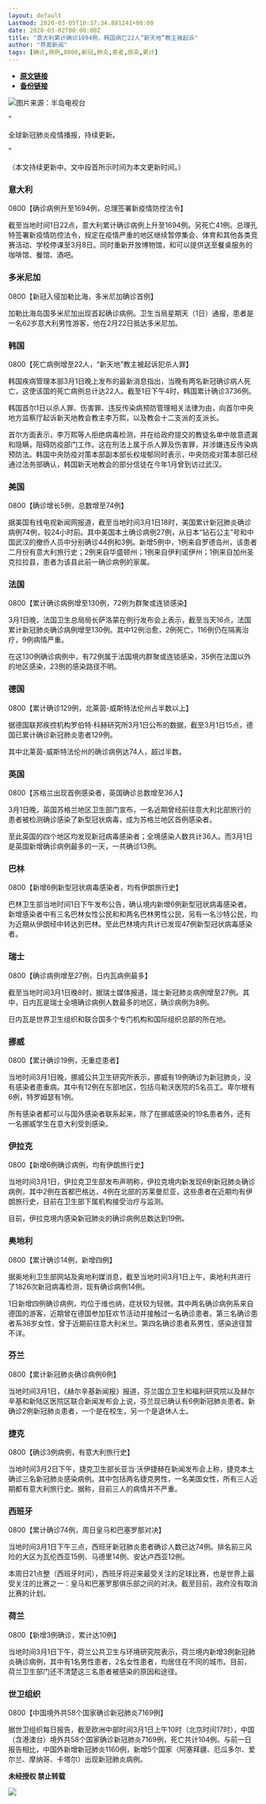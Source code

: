 ```yaml
---
layout: default
Lastmod: 2020-03-05T10:37:34.881241+00:00
date: 2020-03-02T00:00:00Z
title: "意大利累计确诊1694例，韩国病亡22人“新天地”教主被起诉"
author: "界面新闻"
tags: [确诊,病例,0800,新冠,肺炎,患者,感染,累计]
---
```


* [**原文链接**](https://mp.weixin.qq.com/s/uKmAV62zRFFbND4jpIRGxw)
* [**备份链接**](http://archive.today/eApLF)


![](/images/post/d74ce8a4a81e48c51bcb8a66a523f314.jpg)图片来源：半岛电视台

  

“

  

全球新冠肺炎疫情播报，持续更新。

  

”

（本文持续更新中。文中段首所示时间为本文更新时间。）  

  

  

### **意大利**  

0800【确诊病例升至1694例，总理签署新疫情防控法令】

截至当地时间1日22点，意大利累计确诊病例上升至1694例。另死亡41例。总理孔特签署新疫情防控法令，规定在疫情严重的地区继续暂停集会、体育和其他各类竞赛活动、学校停课至3月8日。同时重新开放博物馆，和可以提供送至餐桌服务的咖啡馆、餐馆、酒吧。

  

  

### **多米尼加**  

0800【新冠入侵加勒比海，多米尼加确诊首例】

加勒比海岛国多米尼加出现首起确诊病例。卫生当局星期天（1日）通报，患者是一名62岁意大利男性游客，他在2月22日抵达多米尼加。

  

  

### **韩国**  

0800【死亡病例增至22人，“新天地”教主被起诉犯杀人罪】

韩国疾病管理本部3月1日晚上发布的最新消息指出，当晚有两名新冠确诊病人死亡，这使该国的死亡病例总计达22人。截至1日下午4时，韩国累计确诊3736例。

韩国首尔1日以杀人罪、伤害罪、违反传染病预防管理相关法律为由，向首尔中央地方监察厅起诉新天地教会教主李万熙，以及教会十二支派的支派长。

首尔方面表示，李万熙等人拒绝病毒检测，并在给政府提交的教徒名单中故意遗漏和隐瞒，阻碍防疫部门工作。这在刑法上属于杀人罪及伤害罪，并涉嫌违反传染病预防法。韩国中央防疫对策本部副本部长权埈郁同时表示，中央防疫对策本部已经通过法务部确认，韩国新天地教会的部分信徒在今年1月曾到访过武汉。

  

  

### **美国**  

0800【确诊增长5例，总数增至74例】

据美国有线电视新闻网报道，截至当地时间3月1日18时，美国累计新冠肺炎确诊病例74例，较24小时前。其中美国本土确诊病例27例，从日本“钻石公主”号和中国武汉的撤侨人员中分别确诊44例和3例。新增5例中，1例来自罗德岛州，该患者二月份有意大利旅行史；2例来自华盛顿州；1例来自伊利诺伊州；1例来自加州圣克拉拉县，患者为该县此前一确诊病例的家属。

  

  

### **法国**  

0800【累计确诊病例增至130例，72例为群聚或连锁感染】

3月1日晚，法国卫生总局局长萨洛蒙在例行发布会上表示，截至当天16点，法国累计新冠肺炎确诊病例增至130例。其中12例治愈，2例死亡，116例仍在隔离治疗，9例病情严重。

在这130例确诊病例中，有72例属于法国境内群聚或连锁感染，35例在法国以外的地区感染，23例的感染路径不明。

  

  

### **德国**  

0800【累计确诊129例，北莱茵-威斯特法伦州占半数以上】

据德国联邦疾控机构罗伯特·科赫研究所3月1日公布的数据，截至3月1日15点，德国已累计确诊新冠肺炎患者129例。

其中北莱茵-威斯特法伦州的确诊病例达74人，超过半数。

  

  

### **英国**  

0800【苏格兰出现首例感染者，英国确诊总数增至36人】

3月1日晚，英国苏格兰地区卫生部门宣布，一名近期曾经前往意大利北部旅行的患者被检测确诊感染了新型冠状病毒，成为苏格兰地区首例感染者。

至此英国的四个地区均发现新冠病毒感染者；全境感染人数共计36人。而3月1日是英国新增确诊病例最多的一天，一共确诊13例。

  

  

### **巴林**  

0800【新增6例新型冠状病毒感染者，均有伊朗旅行史】

巴林卫生部当地时间1日下午发布公告，确认境内新增6例新型冠状病毒感染者。新增感染者中有三名巴林女性公民和和两名巴林男性公民，另有一名沙特公民，均为近期从伊朗经中转达到巴林。至此巴林境内共计已发现47例新型冠状病毒感染者。

  

  

### **瑞士**  

0800【确诊病例增至27例，日内瓦病例最多】

截至当地时间3月1日晚8时，据瑞士媒体报道，瑞士新冠肺炎病例增至27例。其中，日内瓦是瑞士全境确诊病例人数最多的地区，确诊病例为8例。

日内瓦是世界卫生组织和联合国多个专门机构和国际组织总部的所在地。

  

  

### **挪威**  

0800【累计确诊19例，无重症患者】

当地时间3月1日晚，挪威公共卫生研究所表示，挪威有19例确诊为新冠肺炎，没有感染者患重病。其中有12例在东部地区，包括乌勒沃医院的5名员工。卑尔根有6例，特罗姆瑟有1例。

所有感染者都可以与国外感染者联系起来，除了在挪威感染的19名患者外，还有一名挪威学生在意大利受到感染。

  

  

### **伊拉克**  

0800【新增6例确诊病例，均有伊朗旅行史】

当地时间3月1日，伊拉克卫生部发布声明称，伊拉克境内新发现6例新冠肺炎确诊病例，其中2例在首都巴格达，4例在北部的苏莱曼尼亚，这些患者在近期均有伊朗旅行史，目前在卫生部下属机构接受治疗与监测。

目前，伊拉克境内感染新冠肺炎的确诊病例总数达到19例。

  

  

### **奥地利**  

0800【累计确诊14例，新增四例】

据奥地利卫生部网站及奥地利媒消息，截至当地时间3月1日上午，奥地利共进行了1826次新冠病毒检测，现有确诊病例14例。

1日新增四例确诊病例，均位于维也纳，症状较为轻微。其中两名确诊病例系来自德国的游客，近期曾在德国参加狂欢节活动并接触过一名确诊患者。第三名确诊患者系36岁女性，曾于近期前往意大利米兰。第四名确诊患者系男性，感染途径暂不详。

  

  

### **芬兰**  

0800【累计新冠肺炎确诊病例6例】

当地时间3月1日，《赫尔辛基新闻报》报道，芬兰国立卫生和福利研究院以及赫尔辛基和新陆区医院区联合新闻发布会上说，芬兰现已确认有6例新冠肺炎患者。新确诊2例新冠肺炎患者，一个是在校生，另一个是退休人士。

  

  

### **捷克**  

0800【确诊3例病例，有意大利旅行史】

当地时间3月2日下午，捷克卫生部长亚当·沃伊捷赫在新闻发布会上称，捷克本土确诊三名新冠肺炎感染病例。其中包括两名捷克男性，一名美国女性，所有三人近期都有意大利旅行史。据称，目前三人的病情并不严重。

  

  

### **西班牙**  

0800【累计确诊74例，周日皇马和巴塞罗那对决】

当地时间3月1日下午三点，西班牙新冠肺炎患者确诊人数已达74例。排名前三风险的大区为瓦伦西亚15例、马德里14例、安达卢西亚12例。

本周日21点整（西班牙时间），西班牙将迎来最受关注的足球比赛，也是世界上最受关注的比赛之一：皇马和巴塞罗那俱乐部之间的对决。截至目前，政府没有取消比赛的计划。

  

  

### **荷兰**  

0800【新增3例确诊，累计达10例】

当地时间3月1日下午，荷兰公共卫生与环境研究院表示，荷兰境内新增3例新冠肺炎确诊病例，其中有1名男性患者，2名女性患者，均居住在不同的城市。目前，荷兰卫生部门还不清楚这三名患者被感染的原因和途径。

  

  

### **世卫组织**  

0800【中国境外共58个国家确诊新冠肺炎7169例】

据世卫组织每日报告，截至欧洲中部时间3月1日上午10时（北京时间17时），中国（含港澳台）境外共58个国家确诊新冠肺炎7169例，死亡共计104例。与前一日报告相比，中国外新增新冠肺炎1160例，新增5个国家（阿塞拜疆、厄瓜多尔、爱尔兰、摩纳哥、卡塔尔）出现新冠肺炎病例。

  

**未经授权 禁止转载**

  

  

![](/images/post/3ef9527fd7edfb43b0c70486c7a956af.jpg)

